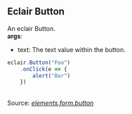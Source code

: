 ## Eclair Button
An eclair Button.
<br/>**args**:
- text: The text value within the button.
```javascript
eclair.Button("Foo")
    .onClick(e => {
        alert("Bar")
    })
```

<br/>Source: [_elements.form.button_](https://github.com/SamGarlick/Eclair/tree/main/src/elements/form/button.js)